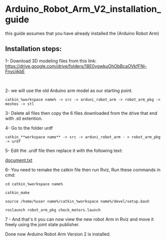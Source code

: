 # Arduino_Robot_Arm_V2_installation_guide


  this guide assumes that you have already installed the (Arduino Robot Arm)
   


## Installation steps: 

1- Download 3D modeling files from this link: https://drive.google.com/drive/folders/18E0vgwkuOhObBcaOVkfFNj-FnycijkbE
    
</br>

2- we will use the old Arduino arm model as our starting point. 

    catkin_%workspace name% -> src -> arduni_robot_arm -> robot_arm_pkg -> meshes -> stl
    
    
3- Delete all files then copy the 6 files downloaded from the drive that end with .stl extention.


4- Go to the folder urdf

    catkin_**workspace name** -> src -> arduni_robot_arm - > robot_arm_pkg -> urdf
    
5- Edit the .urdf file then replace it with the following text: 

  [document.txt](https://github.com/iaama5005/Arduino_Robot_Arm_V2_installation_guide/files/9332406/document.txt)

   
6- You need to remake the catkin file then run Rviz, Run these commands in cmd: 

    cd catkin_%workspace name%
    
    catkin_make
    
    source /home/%user name%/catkin_%workspace name%/devel/setup.bash
    
    roslaunch robot_arm_pkg check_motors.launch

7 - And that's it you can now view the new robot Arm in Rviz and move it freely using the joint state publisher.



Done now Arduino Robot Arm Version 2 is installed.
  
